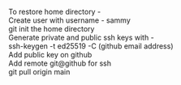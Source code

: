 To restore home directory - <br>
Create user with username - sammy <br>
git init the home directory <br>
Generate private and public ssh keys with - <br>
ssh-keygen -t ed25519 -C (github email address) <br>
Add public key on github <br>
Add remote git@github for ssh <br>
git pull origin main

